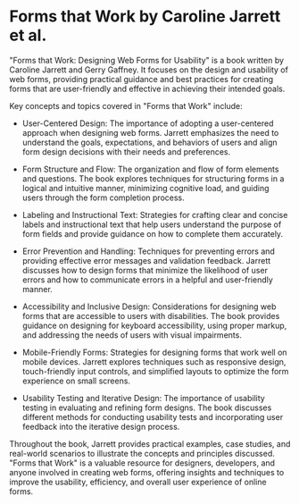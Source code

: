 # Forms that Work by Caroline Jarrett et al.

"Forms that Work: Designing Web Forms for Usability" is a book written by Caroline Jarrett and Gerry Gaffney. It focuses on the design and usability of web forms, providing practical guidance and best practices for creating forms that are user-friendly and effective in achieving their intended goals.

Key concepts and topics covered in "Forms that Work" include:

* User-Centered Design: The importance of adopting a user-centered approach when designing web forms. Jarrett emphasizes the need to understand the goals, expectations, and behaviors of users and align form design decisions with their needs and preferences.

* Form Structure and Flow: The organization and flow of form elements and questions. The book explores techniques for structuring forms in a logical and intuitive manner, minimizing cognitive load, and guiding users through the form completion process.

* Labeling and Instructional Text: Strategies for crafting clear and concise labels and instructional text that help users understand the purpose of form fields and provide guidance on how to complete them accurately.

* Error Prevention and Handling: Techniques for preventing errors and providing effective error messages and validation feedback. Jarrett discusses how to design forms that minimize the likelihood of user errors and how to communicate errors in a helpful and user-friendly manner.

* Accessibility and Inclusive Design: Considerations for designing web forms that are accessible to users with disabilities. The book provides guidance on designing for keyboard accessibility, using proper markup, and addressing the needs of users with visual impairments.

* Mobile-Friendly Forms: Strategies for designing forms that work well on mobile devices. Jarrett explores techniques such as responsive design, touch-friendly input controls, and simplified layouts to optimize the form experience on small screens.

* Usability Testing and Iterative Design: The importance of usability testing in evaluating and refining form designs. The book discusses different methods for conducting usability tests and incorporating user feedback into the iterative design process.

Throughout the book, Jarrett provides practical examples, case studies, and real-world scenarios to illustrate the concepts and principles discussed. "Forms that Work" is a valuable resource for designers, developers, and anyone involved in creating web forms, offering insights and techniques to improve the usability, efficiency, and overall user experience of online forms.